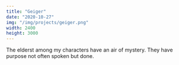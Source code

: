 ```yaml
---
title: "Geiger"
date: "2020-10-27"
img: "/img/projects/geiger.png"
width: 2400
height: 3000
---
```


The elderst among my characters have an air of mystery. They have purpose not often spoken but done.
